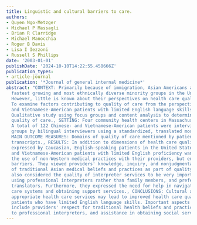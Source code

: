 ```yaml
---
title: Linguistic and cultural barriers to care.
authors:
- Quyen Ngo-Metzger
- Michael P Massagli
- Brian R Clarridge
- Michael Manocchia
- Roger B Davis
- Lisa I Iezzoni
- Russell S Phillips
date: '2003-01-01'
publishDate: '2024-10-10T14:22:55.458666Z'
publication_types:
- article-journal
publication: '*Journal of general internal medicine*'
abstract: "CONTEXT: Primarily because of immigration, Asian Americans are one of the
  fastest growing and most ethnically diverse minority groups in the United States.
  However, little is known about their perspectives on health care quality., OBJECTIVE:
  To examine factors contributing to quality of care from the perspective of Chinese-
  and Vietnamese-American patients with limited English language skills., DESIGN:
  Qualitative study using focus groups and content analysis to determine domains of
  quality of care., SETTING: Four community health centers in Massachusetts., PARTICIPANTS:
  A total of 122 Chinese- and Vietnamese-American patients were interviewed in focus
  groups by bilingual interviewers using a standardized, translated moderator guide.,
  MAIN OUTCOME MEASURES: Domains of quality of care mentioned by patients in verbatim
  transcripts., RESULTS: In addition to dimensions of health care quality commonly
  expressed by Caucasian, English-speaking patients in the United States, Chinese-
  and Vietnamese-American patients with limited English proficiency wanted to discuss
  the use of non-Western medical practices with their providers, but encountered significant
  barriers. They viewed providers' knowledge, inquiry, and nonjudgmental acceptance
  of traditional Asian medical beliefs and practices as part of quality care. Patients
  also considered the quality of interpreter services to be very important. They preferred
  using professional interpreters rather than family members, and preferred gender-concordant
  translators. Furthermore, they expressed the need for help in navigating health
  care systems and obtaining support services., CONCLUSIONS: Cultural and linguistically
  appropriate health care services may lead to improved health care quality for Asian-American
  patients who have limited English language skills. Important aspects of quality
  include providers' respect for traditional health beliefs and practices, access
  to professional interpreters, and assistance in obtaining social services."
---
```

